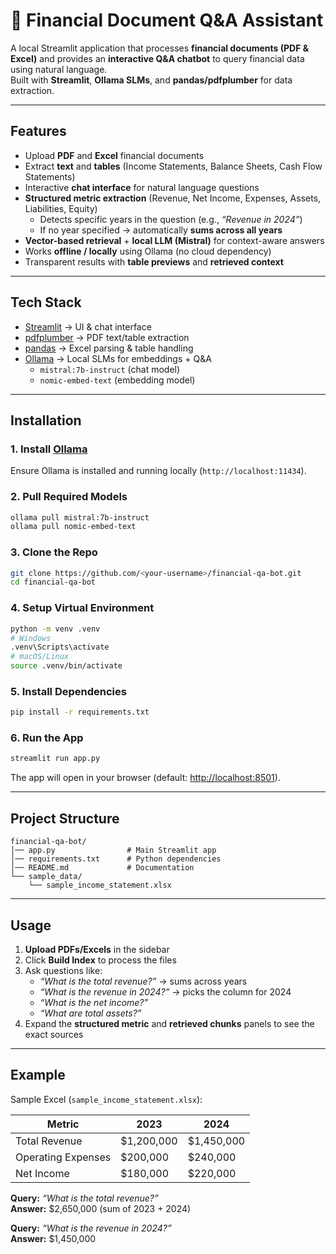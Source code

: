 # 💼 Financial Document Q&A Assistant

A local Streamlit application that processes **financial documents (PDF & Excel)** and provides an **interactive Q&A chatbot** to query financial data using natural language.  
Built with **Streamlit**, **Ollama SLMs**, and **pandas/pdfplumber** for data extraction.  

---

## Features

- Upload **PDF** and **Excel** financial documents  
- Extract **text** and **tables** (Income Statements, Balance Sheets, Cash Flow Statements)  
- Interactive **chat interface** for natural language questions  
- **Structured metric extraction** (Revenue, Net Income, Expenses, Assets, Liabilities, Equity)  
  - Detects specific years in the question (e.g., *“Revenue in 2024”*)  
  - If no year specified → automatically **sums across all years**  
- **Vector-based retrieval** + **local LLM (Mistral)** for context-aware answers  
- Works **offline / locally** using Ollama (no cloud dependency)  
- Transparent results with **table previews** and **retrieved context**  

---

## Tech Stack

- [Streamlit](https://streamlit.io/) -> UI & chat interface  
- [pdfplumber](https://github.com/jsvine/pdfplumber) -> PDF text/table extraction  
- [pandas](https://pandas.pydata.org/) -> Excel parsing & table handling  
- [Ollama](https://ollama.ai/) -> Local SLMs for embeddings + Q&A  
  - `mistral:7b-instruct` (chat model)  
  - `nomic-embed-text` (embedding model)  

---

## Installation

### 1. Install [Ollama](https://ollama.ai/)
Ensure Ollama is installed and running locally (`http://localhost:11434`).

### 2. Pull Required Models
```bash
ollama pull mistral:7b-instruct
ollama pull nomic-embed-text
```

### 3. Clone the Repo
```bash
git clone https://github.com/<your-username>/financial-qa-bot.git
cd financial-qa-bot
```

### 4. Setup Virtual Environment
```bash
python -m venv .venv
# Windows
.venv\Scripts\activate
# macOS/Linux
source .venv/bin/activate
```

### 5. Install Dependencies
```bash
pip install -r requirements.txt
```

### 6. Run the App
```bash
streamlit run app.py
```
The app will open in your browser (default: [http://localhost:8501](http://localhost:8501)).

---

## Project Structure

```
financial-qa-bot/
│── app.py                # Main Streamlit app
│── requirements.txt      # Python dependencies
│── README.md             # Documentation
└── sample_data/
    └── sample_income_statement.xlsx
```

---

## Usage

1. **Upload PDFs/Excels** in the sidebar  
2. Click **Build Index** to process the files  
3. Ask questions like:
   - *“What is the total revenue?”* → sums across years  
   - *“What is the revenue in 2024?”* → picks the column for 2024  
   - *“What is the net income?”*  
   - *“What are total assets?”*  
4. Expand the **structured metric** and **retrieved chunks** panels to see the exact sources  

---

## Example

Sample Excel (`sample_income_statement.xlsx`):

| Metric             | 2023       | 2024       |
|--------------------|------------|------------|
| Total Revenue      | $1,200,000 | $1,450,000 |
| Operating Expenses | $200,000   | $240,000   |
| Net Income         | $180,000   | $220,000   |

**Query:** *“What is the total revenue?”*  
**Answer:** $2,650,000 (sum of 2023 + 2024)  

**Query:** *“What is the revenue in 2024?”*  
**Answer:** $1,450,000  
